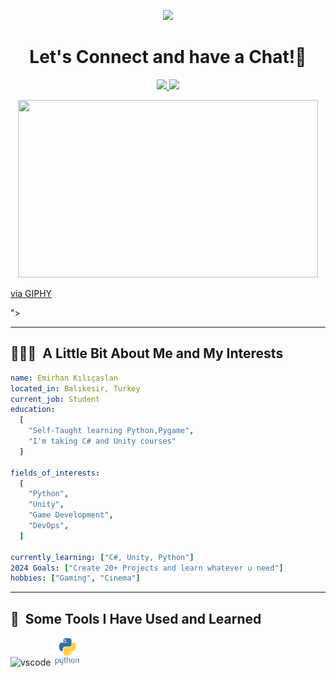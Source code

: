 <p align="center">
  <img src="https://capsule-render.vercel.app/api?type=waving&color=gradient&text=Hello!&height=100&section=header"/>
</p>

<h1 align="center">
  Let's Connect and have a Chat!💬
</h1>

<p align="center">
</a>
<a href="www.linkedin.com/in/emirhan-kılıçaslan-361072233">
  <img height="50" src="https://user-images.githubusercontent.com/46517096/166973395-19676cd8-f8ec-4abf-83ff-da8243505b82.png"/>
</a>
<a href="https://www.instagram.com/emirhan.klcsln10/">
  <img height="50" src="https://user-images.githubusercontent.com/46517096/166974368-9798f39f-1f46-499c-b14e-81f0a3f83a06.png"/>
</a>
</p>

<p align="center">
  <img src= "https://giphy.com/embed/9E7kUhnT9eDok" width="480" height="284" frameBorder="0" class="giphy-embed" allowFullScreen></iframe><p><a href="https://giphy.com/gifs/loop-darkness-awakens-9E7kUhnT9eDok">via GIPHY</a></p>">
</p>

---

<h2> 👨🏻‍💻 &nbsp;A Little Bit About Me and My Interests</h2>

```yaml
name: Emirhan Kılıçaslan
located_in: Balıkesir, Turkey
current_job: Student
education:
  [
    "Self-Taught learning Python,Pygame",
    "I'm taking C# and Unity courses"
  ]

fields_of_interests:
  [
    "Python",
    "Unity",
    "Game Development",
    "DevOps",
  ]
  
currently_learning: ["C#, Unity, Python"]
2024 Goals: ["Create 20+ Projects and learn whatever u need"]
hobbies: ["Gaming", "Cinema"]
```
  
---  
  
<h2> 🚀 &nbsp;Some Tools I Have Used and Learned</h2>
<p align="left">
<img src="https://cdn.jsdelivr.net/gh/devicons/devicon/icons/vscode/vscode-original.svg" alt="vscode" width="45" height="45"/>
<img src="https://raw.githubusercontent.com/devicons/devicon/master/icons/python/python-original-wordmark.svg" alt="python" width="45" height="45" />      
</p>

